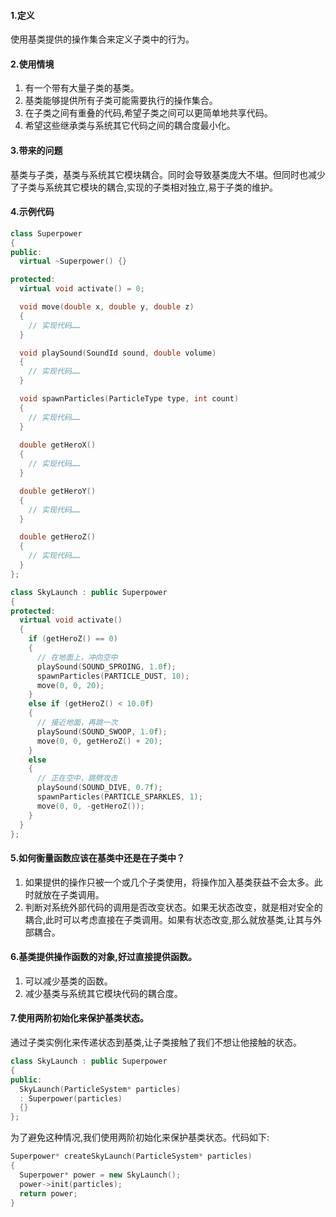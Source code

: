 #### 1.定义
使用基类提供的操作集合来定义子类中的行为。

#### 2.使用情境
1. 有一个带有大量子类的基类。
2. 基类能够提供所有子类可能需要执行的操作集合。
3. 在子类之间有重叠的代码,希望子类之间可以更简单地共享代码。
4. 希望这些继承类与系统其它代码之间的耦合度最小化。

#### 3.带来的问题
基类与子类，基类与系统其它模块耦合。同时会导致基类庞大不堪。但同时也减少了子类与系统其它模块的耦合,实现的子类相对独立,易于子类的维护。

#### 4.示例代码
```cpp
class Superpower
{
public:
  virtual ~Superpower() {}

protected:
  virtual void activate() = 0;

  void move(double x, double y, double z)
  {
    // 实现代码……
  }

  void playSound(SoundId sound, double volume)
  {
    // 实现代码……
  }

  void spawnParticles(ParticleType type, int count)
  {
    // 实现代码……
  }
  
  double getHeroX()
  {
    // 实现代码……
  }

  double getHeroY()
  {
    // 实现代码……
  }

  double getHeroZ()
  {
    // 实现代码……
  }
};

class SkyLaunch : public Superpower
{
protected:
  virtual void activate()
  {
    if (getHeroZ() == 0)
    {
      // 在地面上，冲向空中
      playSound(SOUND_SPROING, 1.0f);
      spawnParticles(PARTICLE_DUST, 10);
      move(0, 0, 20);
    }
    else if (getHeroZ() < 10.0f)
    {
      // 接近地面，再跳一次
      playSound(SOUND_SWOOP, 1.0f);
      move(0, 0, getHeroZ() + 20);
    }
    else
    {
      // 正在空中，跳劈攻击
      playSound(SOUND_DIVE, 0.7f);
      spawnParticles(PARTICLE_SPARKLES, 1);
      move(0, 0, -getHeroZ());
    }
  }
};
```

#### 5.如何衡量函数应该在基类中还是在子类中？
1. 如果提供的操作只被一个或几个子类使用，将操作加入基类获益不会太多。此时就放在子类调用。
2. 判断对系统外部代码的调用是否改变状态。如果无状态改变，就是相对安全的耦合,此时可以考虑直接在子类调用。如果有状态改变,那么就放基类,让其与外部耦合。


#### 6.基类提供操作函数的对象,好过直接提供函数。
1. 可以减少基类的函数。
2. 减少基类与系统其它模块代码的耦合度。


#### 7.使用两阶初始化来保护基类状态。
通过子类实例化来传递状态到基类,让子类接触了我们不想让他接触的状态。
```cpp
class SkyLaunch : public Superpower
{
public:
  SkyLaunch(ParticleSystem* particles)
  : Superpower(particles)
  {}
};
```
为了避免这种情况,我们使用两阶初始化来保护基类状态。代码如下:
```cpp
Superpower* createSkyLaunch(ParticleSystem* particles)
{
  Superpower* power = new SkyLaunch();
  power->init(particles);
  return power;
}
```

